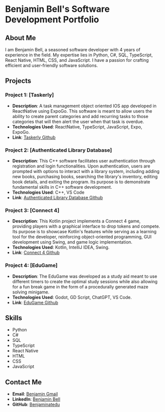 # Benjamin Bell's Software Development Portfolio

## About Me
I am Benjamin Bell, a seasoned software developer with 4 years of experience in the field. My expertise lies in Python, C#, SQL, TypeScript, React Native, HTML, CSS, and JavaScript. I have a passion for crafting efficient and user-friendly software solutions.

## Projects

### Project 1: [Taskerly]
- **Description**: A task management object oriented IOS app developed in ReactNative using ExpoGo. This software is meant to allow users the ability to create parent categories and add recurring tasks to those categories that will then alert the user when that task is overdue.
- **Technologies Used**: ReactNative, TypeScript, JavaScript, Expo, ExpoGo.
- **Link**: [Taskerly Github](https://github.com/Benjaminatedu/Taskerly)

### Project 2: [Authenticated Library Database]
- **Description**: This C++ software facilitates user authentication through registration and login functionalities. Upon authentication, users are prompted with options to interact with a library system, including adding new books, purchasing books, searching the library's inventory, editing book details, and exiting the program. Its purpose is to demonstrate fundamental skills in C++ software development.
- **Technologies Used**: C++, VS Code
- **Link**: [Authenticated Library Database Github](https://github.com/Benjaminatedu/Authenticated_Library_Database)

### Project 3: [Connect 4]
- **Description**: This Kotlin project implements a Connect 4 game, providing players with a graphical interface to drop tokens and compete. Its purpose is to showcase Kotlin's features while serving as a learning tool for the developer, reinforcing object-oriented programming, GUI development using Swing, and game logic implementation.
- **Technologies Used**: Kotlin, IntelliJ IDEA, Swing.
- **Link**: [Connect 4 Github](https://github.com/Benjaminatedu/Connect-4-Kotlin)

### Project 4: [EduGame]
- **Description**: The EduGame was developed as a study aid meant to use different timers to create the optimal study sessions while also allowing for a fun break game in the form of a procedurally generated maze solving minigame.
- **Technologies Used**: Godot, GD Script, ChatGPT, VS Code.
- **Link**: [EduGame Github](https://github.com/Benjaminatedu/HackathonEduGame)

## Skills
- Python
- C#
- SQL
- TypeScript
- React Native
- HTML
- CSS
- JavaScript

## Contact Me
- **Email**: [Benjamin Gmail](dntytrewq@gmail.com)
- **LinkedIn**: [Benjamin Bell](https://www.linkedin.com/in/benjamin-bell-11231b230/)
- **GitHub**: [Benjaminatedu](https://github.com/Benjaminatedu)